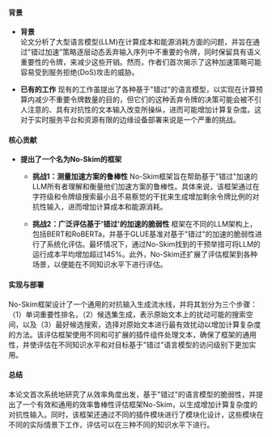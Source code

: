 #### 背景
- **背景**       
    论文分析了大型语言模型(LLM)在计算成本和能源消耗方面的问题，并旨在通过"错过加速"策略逐层动态丢弃输入序列中不重要的令牌，同时保留具有语义重要性的令牌，来减少这些开销。然而，作者们首次揭示了这种加速策略可能容易受到服务拒绝(DoS)攻击的威胁。

- **已有的工作**
    现有的工作虽提出了各种基于"错过"的语言模型，以实现在计算预算内减少不重要令牌数量的目的，但它们的这种丢弃令牌的决策可能会被不引人注意的、具有对抗性的文本输入改变所操纵，进而可能增加计算复杂度。这对于实时服务平台和资源有限的边缘设备部署来说是一个严重的挑战。

#### 核心贡献
- **提出了一个名为No-Skim的框架**
    - **挑战1：测量加速方案的鲁棒性**
        No-Skim框架旨在帮助基于"错过"加速的LLM所有者理解和衡量他们加速方案的鲁棒性。具体来说，该框架通过在字符级和令牌级搜索最小且不易察觉的干扰来生成增加剩余令牌比例的对抗性输入，进而增加计算成本和能源消耗。

    - **挑战2：广泛评估基于'错过'的加速的脆弱性**
        框架在不同的LLM架构上，包括BERT和RoBERTa，并基于GLUE基准对基于"错过"的加速的脆弱性进行了系统化评估。最坏情况下，通过No-Skim找到的干预举措可将LLM的运行成本平均增加超过145%。此外，No-Skim还扩展了评估框架到各种场景，以便能在不同知识水平下进行评估。

#### 实现与部署
No-Skim框架设计了一个通用的对抗输入生成流水线，并将其划分为三个步骤：（1）单词重要性排名，（2）候选集生成，表示原始文本上的扰动可能的搜索空间，以及（3）最好候选搜索，选择对原始文本进行最有效扰动以增加计算复杂度的方法。该评估框架使用不同和可扩展的插件组件处理文本，确保了框架的通用性，并使评估在不同知识水平和对目标基于"错过"语言模型的访问级别下更加实用。

#### 总结
本论文首次系统地研究了从效率角度出发，基于"错过"的语言模型的脆弱性，并提出了一个有效和通用的效率鲁棒性评估框架No-Skim，以生成增加计算复杂度的对抗性输入。同时，该框架还通过不同的插件模块进行了模块化设计，这些模块在不同的实际情景下工作，评估可以在三种不同的知识水平下进行。